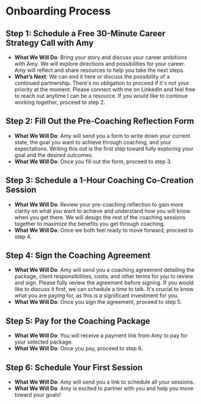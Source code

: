 # Onboarding Process
## Step 1: Schedule a Free 30-Minute Career Strategy Call with Amy
- **What We Will Do**: Bring your story and discuss your career ambitions with Amy. We will explore directions and possibilities for your career. Amy will reflect and share resources to help you take the next steps.
- **What’s Next**: We can end it here or discuss the possibility of a continued partnership. There's no obligation to proceed if it's not your priority at the moment. Please connect with me on LinkedIn and feel free to reach out anytime I can be a resource. If you would like to continue working together, proceed to step 2.

## Step 2: Fill Out the Pre-Coaching Reflection Form
- **What We Will Do**: Amy will send you a form to write down your current state, the goal you want to achieve through coaching, and your expectations. Writing this out is the first step toward fully exploring your goal and the desired outcomes.
- **What We Will Do**: Once you fill out the form, proceed to step 3.

## Step 3: Schedule a 1-Hour Coaching Co-Creation Session
- **What We Will Do**: Review your pre-coaching reflection to gain more clarity on what you want to achieve and understand how you will know when you get there. We will design the rest of the coaching sessions together to maximize the benefits you get through coaching.
- **What We Will Do**: Once we both feel ready to move forward, proceed to step 4.

## Step 4: Sign the Coaching Agreement
- **What We Will Do**: Amy will send you a coaching agreement detailing the package, client responsibilities, costs, and other terms for you to review and sign. Please fully review the agreement before signing. If you would like to discuss it first, we can schedule a time to talk. It's crucial to know what you are paying for, as this is a significant investment for you.
- **What We Will Do**: Once you sign the agreement, proceed to step 5.

## Step 5: Pay for the Coaching Package
- **What We Will Do**: You will receive a payment link from Amy to pay for your selected package.
- **What We Will Do**: Once you pay, proceed to step 6.

## Step 6: Schedule Your First Session
- **What We Will Do**: Amy will send you a link to schedule all your sessions.
- **What We Will Do**: Amy is excited to partner with you and help you move toward your goals!
